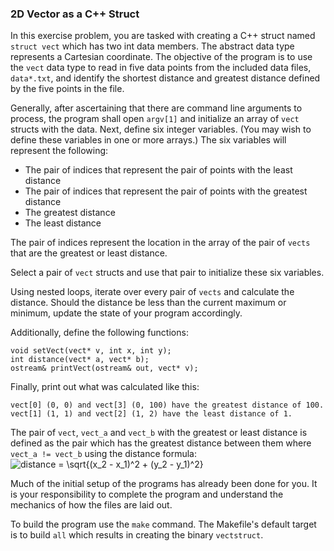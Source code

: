 ### 2D Vector as a C++ Struct

In this exercise problem, you are tasked with creating a C++ struct named `struct vect` which has two int data members. The abstract data type represents a Cartesian coordinate. The objective of the program is to use the `vect` data type to read in five data points from the included data files, `data*.txt`, and identify the shortest distance and greatest distance defined by the five points in the file.

Generally, after ascertaining that there are command line arguments to process, the program shall open `argv[1]` and initialize an array of `vect` structs with the data. Next, define six integer variables. (You may wish to define these variables in one or more arrays.) The six variables will represent the following:
* The pair of indices that represent the pair of points with the least distance
* The pair of indices that represent the pair of points with the greatest distance
* The greatest distance
* The least distance

The pair of indices represent the location in the array of the pair of `vects` that are the greatest or least distance.

Select a pair of `vect` structs and use that pair to initialize these six variables.

Using nested loops, iterate over every pair of `vects` and calculate the distance. Should the distance be less than the current maximum or minimum, update the state of your program accordingly.

Additionally, define the following functions:
```
void setVect(vect* v, int x, int y);
int distance(vect* a, vect* b);
ostream& printVect(ostream& out, vect* v);
```

Finally, print out what was calculated like this:
```
vect[0] (0, 0) and vect[3] (0, 100) have the greatest distance of 100.
vect[1] (1, 1) and vect[2] (1, 2) have the least distance of 1.
```

The pair of `vect`, `vect_a` and `vect_b` with the greatest or least distance is defined as the pair which has the greatest distance between them where `vect_a != vect_b` using the distance formula:
![distance = \sqrt{(x_2 - x_1)^2 + (y_2 - y_1)^2}](https://render.githubusercontent.com/render/math?math=distance%20%3D%20%5Csqrt%7B%28x_2%20-%20x_1%29%5E2%20%2B%20%28y_2%20-%20y_1%29%5E2%7D)

Much of the initial setup of the programs has already been done for you. It is your responsibility to complete the program and understand the mechanics of how the files are laid out.

To build the program use the `make` command. The Makefile's default target is to build `all` which results in creating the binary `vectstruct`.
